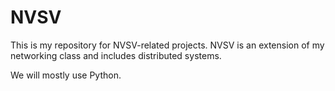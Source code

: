 # NVSV

This is my repository for NVSV-related projects. NVSV is an extension of my networking class and includes distributed systems.

We will mostly use Python.
